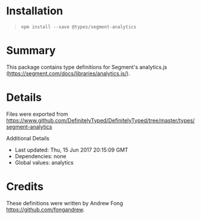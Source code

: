# Installation
> `npm install --save @types/segment-analytics`

# Summary
This package contains type definitions for Segment's analytics.js (https://segment.com/docs/libraries/analytics.js/).

# Details
Files were exported from https://www.github.com/DefinitelyTyped/DefinitelyTyped/tree/master/types/segment-analytics

Additional Details
 * Last updated: Thu, 15 Jun 2017 20:15:09 GMT
 * Dependencies: none
 * Global values: analytics

# Credits
These definitions were written by Andrew Fong <https://github.com/fongandrew>.
